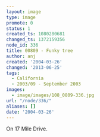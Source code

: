 ```yaml
---
layout: image
type: image
promote: 0
status: 1
created_ts: 1080280681
changed_ts: 1372159356
node_id: 336
title: 00809 - Funky tree
author: anj
created: '2004-03-26'
changed: '2013-06-25'
tags:
  - California
  - 2003/09 - September 2003
images:
  - image/images/108_0809-336.jpg
url: "/node/336/"
aliases: []
date: '2004-03-26'
---
```

On 17 Mile Drive.
